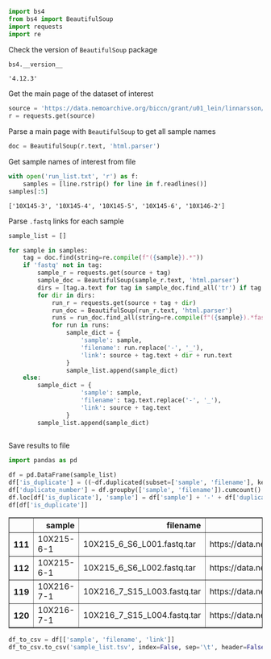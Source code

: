 ```python
import bs4
from bs4 import BeautifulSoup
import requests
import re
```

Check the version of `BeautifulSoup` package


```python
bs4.__version__
```




    '4.12.3'



Get the main page of the dataset of interest


```python
source = 'https://data.nemoarchive.org/biccn/grant/u01_lein/linnarsson/transcriptome/sncell/10x_v3/human/raw/'
r = requests.get(source)
```

Parse a main page with `BeautifulSoup` to get all sample names


```python
doc = BeautifulSoup(r.text, 'html.parser')
```

Get sample names of interest from file


```python
with open('run_list.txt', 'r') as f:
    samples = [line.rstrip() for line in f.readlines()]
samples[:5]
```




    ['10X145-3', '10X145-4', '10X145-5', '10X145-6', '10X146-2']



Parse `.fastq` links for each sample


```python
sample_list = []

for sample in samples:
    tag = doc.find(string=re.compile(f"({sample}).*"))
    if 'fastq' not in tag:
        sample_r = requests.get(source + tag)
        sample_doc = BeautifulSoup(sample_r.text, 'html.parser')
        dirs = [tag.a.text for tag in sample_doc.find_all('tr') if tag.img and tag.img['alt'] == '[DIR]']
        for dir in dirs:
            run_r = requests.get(source + tag + dir)
            run_doc = BeautifulSoup(run_r.text, 'html.parser')
            runs = run_doc.find_all(string=re.compile(f"({sample}).*fastq.tar"))
            for run in runs:
                sample_dict = {
                    'sample': sample,
                    'filename': run.replace('-', '_'),
                    'link': source + tag.text + dir + run.text
                }
                sample_list.append(sample_dict)
    else:
        sample_dict = {
                    'sample': sample,
                    'filename': tag.text.replace('-', '_'),
                    'link': source + tag.text
                }
        sample_list.append(sample_dict)
        
```

Save results to file


```python
import pandas as pd

df = pd.DataFrame(sample_list)
df['is_duplicate'] = ((~df.duplicated(subset=['sample', 'filename'], keep='first')) & df.duplicated(subset=['sample', 'filename'], keep=False))
df['duplicate_number'] = df.groupby(['sample', 'filename']).cumcount() + 1
df.loc[df['is_duplicate'], 'sample'] = df['sample'] + '-' + df['duplicate_number'].astype(str)
df[df['is_duplicate']]
```




<div>
<style scoped>
    .dataframe tbody tr th:only-of-type {
        vertical-align: middle;
    }

    .dataframe tbody tr th {
        vertical-align: top;
    }

    .dataframe thead th {
        text-align: right;
    }
</style>
<table border="1" class="dataframe">
  <thead>
    <tr style="text-align: right;">
      <th></th>
      <th>sample</th>
      <th>filename</th>
      <th>link</th>
      <th>is_duplicate</th>
      <th>duplicate_number</th>
    </tr>
  </thead>
  <tbody>
    <tr>
      <th>111</th>
      <td>10X215-6-1</td>
      <td>10X215_6_S6_L001.fastq.tar</td>
      <td>https://data.nemoarchive.org/biccn/grant/u01_l...</td>
      <td>True</td>
      <td>1</td>
    </tr>
    <tr>
      <th>112</th>
      <td>10X215-6-1</td>
      <td>10X215_6_S6_L002.fastq.tar</td>
      <td>https://data.nemoarchive.org/biccn/grant/u01_l...</td>
      <td>True</td>
      <td>1</td>
    </tr>
    <tr>
      <th>119</th>
      <td>10X216-7-1</td>
      <td>10X216_7_S15_L003.fastq.tar</td>
      <td>https://data.nemoarchive.org/biccn/grant/u01_l...</td>
      <td>True</td>
      <td>1</td>
    </tr>
    <tr>
      <th>120</th>
      <td>10X216-7-1</td>
      <td>10X216_7_S15_L004.fastq.tar</td>
      <td>https://data.nemoarchive.org/biccn/grant/u01_l...</td>
      <td>True</td>
      <td>1</td>
    </tr>
  </tbody>
</table>
</div>




```python
df_to_csv = df[['sample', 'filename', 'link']]
df_to_csv.to_csv('sample_list.tsv', index=False, sep='\t', header=False)
```
